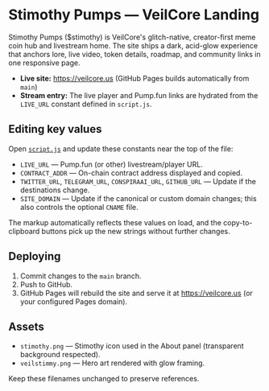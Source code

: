 # Stimothy Pumps — VeilCore Landing

Stimothy Pumps ($stimothy) is VeilCore's glitch-native, creator-first meme coin hub and livestream home. The site ships a dark, acid-glow experience that anchors lore, live video, token details, roadmap, and community links in one responsive page.

- **Live site:** https://veilcore.us (GitHub Pages builds automatically from `main`)
- **Stream entry:** The live player and Pump.fun links are hydrated from the `LIVE_URL` constant defined in `script.js`.

## Editing key values

Open [`script.js`](./script.js) and update these constants near the top of the file:

- `LIVE_URL` — Pump.fun (or other) livestream/player URL.
- `CONTRACT_ADDR` — On-chain contract address displayed and copied.
- `TWITTER_URL`, `TELEGRAM_URL`, `CONSPIRAAI_URL`, `GITHUB_URL` — Update if the destinations change.
- `SITE_DOMAIN` — Update if the canonical or custom domain changes; this also controls the optional `CNAME` file.

The markup automatically reflects these values on load, and the copy-to-clipboard buttons pick up the new strings without further changes.

## Deploying

1. Commit changes to the `main` branch.
2. Push to GitHub.
3. GitHub Pages will rebuild the site and serve it at https://veilcore.us (or your configured Pages domain).

## Assets

- `stimothy.png` — Stimothy icon used in the About panel (transparent background respected).
- `veilstimmy.png` — Hero art rendered with glow framing.

Keep these filenames unchanged to preserve references.
